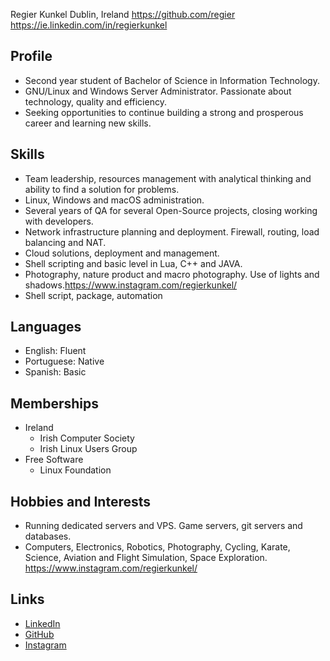 Regier Kunkel
Dublin, Ireland
https://github.com/regier
https://ie.linkedin.com/in/regierkunkel
## Profile
* Second year student of Bachelor of Science in Information Technology.
* GNU/Linux and Windows Server Administrator. Passionate about
technology, quality and efficiency.
* Seeking opportunities to continue building a strong and prosperous
career and learning new skills.
## Skills
* Team leadership, resources management with analytical thinking and
ability to find a solution for problems.
* Linux, Windows and macOS administration.
* Several years of QA for several Open-Source projects, closing working
with developers.
* Network infrastructure planning and deployment. Firewall, routing, load
balancing and NAT.
* Cloud solutions, deployment and management.
* Shell scripting and basic level in Lua, C++ and JAVA.
* Photography, nature product and macro photography. Use of lights and
shadows.https://www.instagram.com/regierkunkel/
* Shell script, package, automation
## Languages
* English: Fluent
* Portuguese: Native
* Spanish: Basic
## Memberships
* Ireland
  * Irish Computer Society
  * Irish Linux Users Group
* Free Software
  * Linux Foundation
## Hobbies and Interests
* Running dedicated servers and VPS. Game servers, git servers and
databases.
* Computers, Electronics, Robotics, Photography, Cycling, Karate, Science,
Aviation and Flight Simulation, Space Exploration.
https://www.instagram.com/regierkunkel/
## Links
* [LinkedIn](https://www.linkedin.com/in/regierkunkel)
* [GitHub](https://github.com/regier)
* [Instagram](https://www.instagram.com/regierkunkel/)
